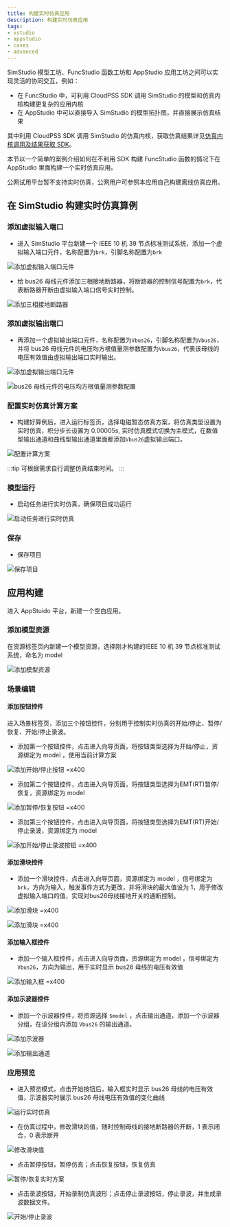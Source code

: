 ```yaml
--- 
title: 构建实时仿真应用
description: 构建实时仿真应用
tags:
- xstudio
- appstudio
- cases
- advanced
---
```


SimStudio 模型工坊、FuncStudio 函数工坊和 AppStudio 应用工坊之间可以实现灵活的协同交互，例如：

+ 在 FuncStudio 中，可利用 CloudPSS SDK 调用 SimStudio 的模型和仿真内核构建更复杂的应用内核
+ 在 AppStudio 中可以直接导入 SimStudio 的模型拓扑图，并直接展示仿真结果

其中利用 CloudPSS SDK 调用 SimStudio 的仿真内核，获取仿真结果详见[仿真内核调用及结果获取 SDK](../../../../80-sdk-python/40-emtlab-sdk/20-advanced/20-advanced-case2/index.md)。

本节以一个简单的案例介绍如何在不利用 SDK 构建 FuncStudio 函数的情况下在 AppStudio 里面构建一个实时仿真应用。

公网试用平台暂不支持实时仿真，公网用户可参照本应用自己构建离线仿真应用。

## 在 SimStudio 构建实时仿真算例

### 添加虚拟输入端口

- 进入 SimStudio 平台新建一个 IEEE 10 机 39 节点标准测试系统，添加一个虚拟输入端口元件，名称配置为`brk`，引脚名称配置为`brk`

![添加虚拟输入端口元件](./image-1.png)

- 给 bus26 母线元件添加三相接地断路器，将断路器的控制信号配置为`brk`，代表断路器开断由虚拟输入端口信号实时控制。

![添加三相接地断路器](./image-2.png)

### 添加虚拟输出端口

- 再添加一个虚拟输出端口元件，名称配置为`Vbus26`，引脚名称配置为`Vbus26`，并将 bus26 母线元件的电压均方根值量测参数配置为`Vbus26`，代表该母线的电压有效值由虚拟输出端口实时输出。

![添加虚拟输出端口元件](./image-3.png)

![bus26 母线元件的电压均方根值量测参数配置](./image-4.png)

### 配置实时仿真计算方案

- 构建好算例后，进入运行标签页，选择电磁暂态仿真方案，将仿真类型设置为实时仿真，积分步长设置为 0.00005s,
实时仿真模式切换为主模式，在数值型输出通道和曲线型输出通道里面都添加`Vbus26`虚拟输出端口。

![配置计算方案](./image-5.png)

:::tip
可根据需求自行调整仿真结束时间。
:::

### 模型运行

- 启动任务进行实时仿真，确保项目成功运行

![启动任务进行实时仿真](./image-7.png)

### 保存

- 保存项目

![保存项目](./image-6.png) 

## 应用构建

进入 AppStuido 平台，新建一个空白应用。

### 添加模型资源

在资源标签页内新建一个模型资源，选择刚才构建的IEEE 10 机 39 节点标准测试系统，命名为 model

![添加模型资源](./model.png)

### 场景编辑

#### 添加按钮控件

进入场景标签页，添加三个按钮控件，分别用于控制实时仿真的开始/停止、暂停/恢复、开始/停止录波。

- 添加第一个按钮控件，点击进入向导页面，将按钮类型选择为开始/停止，资源绑定为 model ，使用当前计算方案

![添加开始/停止按钮 =x400](./button1.png)

- 添加第二个按钮控件，点击进入向导页面，将按钮类型选择为EMT(RT)暂停/恢复，资源绑定为 model
 
![添加暂停/恢复按钮 =x400](./button2.png)

- 添加第三个按钮控件，点击进入向导页面，将按钮类型选择为EMT(RT)开始/停止录波，资源绑定为 model

![添加开始/停止录波按钮 =x400](./button3.png)

#### 添加滑块控件

- 添加一个滑块控件，点击进入向导页面，资源绑定为 model ，信号绑定为`brk`，方向为输入，触发事件方式为更改，并将滑块的最大值设为 1，用于修改虚拟输入端口的值，实现对bus26母线接地开关的通断控制。
  
![添加滑块 =x400](./slider.png)

![添加滑块 =x400](./slider1.png)

#### 添加输入框控件

- 添加一个输入框控件，点击进入向导页面，资源绑定为 model ，信号绑定为`Vbus26`，方向为输出，用于实时显示 bus26 母线的电压有效值
  
![添加输入框 =x400](./input.png)

#### 添加示波器控件

- 添加一个示波器控件，将资源选择 `$model` ，点击输出通道，添加一个示波器分组，在该分组内添加 `Vbus26` 的输出通道。
  
![添加示波器](./oscilloscope1.png)

![添加输出通道](./oscilloscope2.png)

### 应用预览

- 进入预览模式，点击开始按钮后，输入框实时显示 bus26 母线的电压有效值，示波器实时展示 bus26 母线电压有效值的变化曲线

![运行实时仿真](./app1.png)

- 在仿真过程中，修改滑块的值，随时控制母线的接地断路器的开断，1 表示闭合，0 表示断开

![修改滑块值](./app2.png)

- 点击暂停按钮，暂停仿真；点击恢复按钮，恢复仿真

![暂停/恢复实时方案](./app3.png)

- 点击录波按钮，开始录制仿真波形；点击停止录波按钮，停止录波，并生成录波数据文件。

![开始/停止录波](./app4.png)



